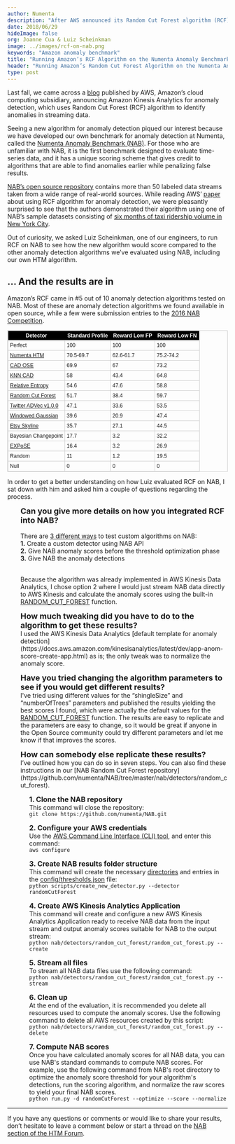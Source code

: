 ```yaml
---
author: Numenta
description: "After AWS announced its Random Cut Forest algorithm (RCF) for anomaly detection, we were curious to see how it would score on the Numenta Anomaly Benchmark (NAB), a benchmark we designed to test anomaly detection algorithms. We share the results in this blog and ask one of our engineers to walk us through the process"
date: 2018/06/29
hideImage: false
org: Joanne Cua & Luiz Scheinkman
image: ../images/rcf-on-nab.png
keywords: "Amazon anomaly benchmark"
title: "Running Amazon’s RCF Algorithm on the Numenta Anomaly Benchmark"
header: "Running Amazon’s Random Cut Forest Algorithm on the Numenta Anomaly Benchmark"
type: post
---
```


Last fall, we came across a [blog](https://aws.amazon.com/about-aws/whats-new/2017/11/now-get-explanations-for-anomaly-scores-with-amazon-kinesis-analytics-anomaly-detection/?sc_channel=em&sc_campaign=Launch_RN20171107&sc_publisher=aws&sc_medium=em_&sc_content=launch_la_nontier1&sc_country=&sc_geo=&sc_category=mult&sc_outcome=launch&mkt_tok=eyJpIjoiWVdReFl6SmxOemhrWlRRMyIsInQiOiJpNnlqXC9sZWRUZEVld0ZSVDEwd2NLTW5sb2JmMlp6S0JKdVVyZkZQbElZM09SZnpDQjhUdmN1dkR5dFM3bU5aWkVrZ3FPRHpMUjZmYm5jSkg1WUhUUmZLbXg3bUpOOVhUQzdIaTU0QjBuV3hucnV5ZDEzZld5cXhnZjE2NFdRUkMifQ%3D%3D) published by AWS, Amazon’s cloud computing subsidiary, announcing Amazon Kinesis Analytics for anomaly detection, which uses Random Cut Forest (RCF) algorithm to identify anomalies in streaming data.

Seeing a new algorithm for anomaly detection piqued our interest because we have developed our own benchmark for anomaly detection at Numenta, called the [Numenta Anomaly Benchmark (NAB)](/applications/numenta-anomaly-benchmark/). For those who are unfamiliar with NAB, it is the first benchmark designed to evaluate time-series data, and it has a unique scoring scheme that gives credit to algorithms that are able to find anomalies earlier while penalizing false results.

[NAB’s open source repository](https://github.com/numenta/NAB) contains more than 50 labeled data streams taken from a wide range of real-world sources. While reading AWS’ [paper](http://proceedings.mlr.press/v48/guha16.pdf) about using RCF algorithm for anomaly detection, we were pleasantly surprised to see that the authors demonstrated their algorithm using one of NAB’s sample datasets consisting of [six months of taxi ridership volume in New York City](https://github.com/numenta/NAB/blob/master/data/realKnownCause/nyc_taxi.csv).

Out of curiosity, we asked Luiz Scheinkman, one of our engineers, to run RCF on NAB to see how the new algorithm would score compared to the other anomaly detection algorithms we’ve evaluated using NAB, including our own HTM algorithm.

## ... And the results are in

Amazon’s RCF came in #5 out of 10 anomaly detection algorithms tested on NAB. Most of these are anomaly detection algorithms we found available in open source, while a few were submission entries to the [2016 NAB Competition](/company/newsletter/2016/02/10/numenta-anomaly-benchmark-competition/).

<style type="text/css">
	table.tableizer-table {
		font-size: 12px;
		border: 1px solid #CCC;
		font-family: Arial, Helvetica, sans-serif;
	}
	.tableizer-table td {
		padding: 4px;
		margin: 3px;
		border: 1px solid #CCC;
	}
	.tableizer-table th {
		background-color: #000000;
		color: fff;
		font-weight: bold;
	}
</style>
<table class="tableizer-table">
<thead><tr class="tableizer-firstrow"><th>Detector</th><th>Standard Profile</th><th>Reward Low FP</th><th>Reward Low FN</th></tr></thead><tbody>
 <tr><td>Perfect</td><td>100</td><td>100</td><td>100</td></tr>
 <tr><td><a href="https://github.com/numenta/nupic">Numenta HTM</a></td><td>70.5-69.7</td><td>62.6-61.7</td><td>75.2-74.2</td></tr>
 <tr><td><a href="https://github.com/smirmik/CAD">CAD OSE</a></td><td>69.9</td><td>67</td><td>73.2</td></tr>
 <tr><td><a href="https://github.com/numenta/NAB/tree/master/nab/detectors/knncad">KNN CAD</a></td><td>58</td><td>43.4</td><td>64.8</td></tr>
 <tr><td><a href="http://www.hpl.hp.com/techreports/2011/HPL-2011-8.pdf">Relative Entropy</a></td><td>54.6</td><td>47.6</td><td>58.8</td></tr>
 <tr><td><a href="http://proceedings.mlr.press/v48/guha16.pdf">Random Cut Forest</a></td><td>51.7</td><td>38.4</td><td>59.7</td></tr>
 <tr><td><a href="https://github.com/twitter/AnomalyDetection">Twitter ADVec v1.0.0</a></td><td>47.1</td><td>33.6</td><td>53.5</td></tr>
 <tr><td><a href="https://github.com/numenta/NAB/blob/master/nab/detectors/gaussian/windowedGaussian_detector.py">Windowed Gaussian</a></td><td>39.6</td><td>20.9</td><td>47.4</td></tr>
 <tr><td><a href="https://github.com/etsy/skyline">Etsy Skyline</a></td><td>35.7</td><td>27.1</td><td>44.5</td></tr>
 <tr><td>Bayesian Changepoint</td><td>17.7</td><td>3.2</td><td>32.2</td></tr>
 <tr><td><a href="https://arxiv.org/abs/1601.06602v3">EXPoSE</a></td><td>16.4</td><td>3.2</td><td>26.9</td></tr>
 <tr><td>Random</td><td>11</td><td>1.2</td><td>19.5</td></tr>
 <tr><td>Null</td><td>0</td><td>0</td><td>0</td></tr>
</tbody></table>

In order to get a better understanding on how Luiz evaluated RCF on NAB, I sat down with him and asked him a couple of questions regarding the process.

<p style="margin-left: 30px"><font size="4"><b>Can you give more details on how you integrated RCF into NAB?</b></font> <br><br>
There are <a href="https://github.com/numenta/NAB/wiki/NAB-Entry-Points">3 different ways</a> to test custom algorithms on NAB: <br>
<b>1.</b> Create a custom detector using NAB API <br>
<b>2.</b> Give NAB anomaly scores before the threshold optimization phase<br>
<b>3.</b> Give NAB the anomaly detections<br><br></p>

<p style="margin-left: 30px">Because the algorithm was already implemented in AWS Kinesis Data Analytics, I chose option 2 where I would just stream NAB data directly to AWS Kinesis and calculate the anomaly scores using the built-in <a href="https://docs.aws.amazon.com/kinesisanalytics/latest/sqlref/sqlrf-random-cut-forest.html">RANDOM_CUT_FOREST</a> function. </p>

<p style="margin-left: 30px"><font size="4"><b>How much tweaking did you have to do to the algorithm to get these results?</b></font> <br>
I used the AWS Kinesis Data Analytics [default template for anomaly detection](https://docs.aws.amazon.com/kinesisanalytics/latest/dev/app-anom-score-create-app.html) as is; the only tweak was to normalize the anomaly score.</p>

<p style="margin-left: 30px"><font size="4"><b>Have you tried changing the algorithm parameters to see if you would get different results?</b></font> <br>
I've tried using different values for the “shingleSize” and “numberOfTrees” parameters and published the results yielding the best scores I found, which were actually the default values for the <a href="https://docs.aws.amazon.com/kinesisanalytics/latest/sqlref/sqlrf-random-cut-forest.html">RANDOM_CUT_FOREST</a> function. The results are easy to replicate and the parameters are easy to change, so it would be great if anyone in the Open Source community could try different parameters and let me know if that improves the scores. </p>

<p style="margin-left: 30px"><font size="4"><b>How can somebody else replicate these results?</b></font> <br>
I’ve outlined how you can do so in seven steps. You can also find these instructions in our [NAB Random Cut Forest repository](https://github.com/numenta/NAB/tree/master/nab/detectors/random_cut_forest). </p>

<p style="margin-left: 50px"><font size="3"><b>1. Clone the NAB repository</b></font> <br>This command will close the repository:<br>
<code>git clone https://github.com/numenta/NAB.git</code>
</p>

<p style="margin-left: 50px"><font size="3"><b>2. Configure your AWS credentials</b></font> <br>
Use the <a href="https://aws.amazon.com/cli/">AWS Command Line Interface (CLI) tool</a>, and enter this command:<br>
<code>aws configure</code>
</p>

<p style="margin-left: 50px"><font size="3"><b>3. Create NAB results folder structure</b></font> <br>
This command will create the necessary <a href="https://github.com/numenta/NAB/blob/master/results/randomCutForest">directories</a> and entries in the <a href="https://github.com/numenta/NAB/blob/master/config/thresholds.json">config/thresholds.json</a> file:<br>
<code>python scripts/create_new_detector.py --detector randomCutForest</code>
</p>

<p style="margin-left: 50px"><font size="3"><b>4. Create AWS Kinesis Analytics Application</b></font> <br>
This command will create and configure a new AWS Kinesis Analytics Application ready to receive NAB data from the input stream and output anomaly scores suitable for NAB to the output stream:<br>
<code>python nab/detectors/random_cut_forest/random_cut_forest.py --create</code>
</p>

<p style="margin-left: 50px"><font size="3"><b>5. Stream all files</b></font> <br>
To stream all NAB data files use the following command: <br>
<code>python nab/detectors/random_cut_forest/random_cut_forest.py --stream</code>
</p>

<p style="margin-left: 50px"><font size="3"><b>6. Clean up</b></font> <br>
At the end of the evaluation, it is recommended you delete all resources used to compute the anomaly scores. Use the following command to delete all AWS resources created by this script: <br>
<code>python nab/detectors/random_cut_forest/random_cut_forest.py --delete</code>
</p>

<p style="margin-left: 50px"><font size="3"><b>7. Compute NAB scores</b></font> <br>
Once you have calculated anomaly scores for all NAB data, you can use NAB's standard commands to compute NAB scores. For example, use the following command from NAB's root directory to optimize the anomaly score threshold for your algorithm's detections, run the scoring algorithm, and normalize the raw scores to yield your final NAB scores. <br>
<code>python run.py -d randomCutForest --optimize --score --normalize</code>
</p>

<hr>

If you have any questions or comments or would like to share your results, don’t hesitate to leave a comment below or start a thread on the [NAB section of the HTM Forum](https://discourse.numenta.org/c/nupic/nab).
